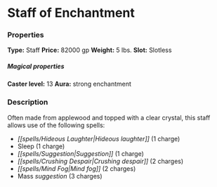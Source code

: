 ﻿---
Title: "Staff of Enchantment"
Type: "Staff"
Price: "82000 gp"
Weight: "5 lbs."
Slot: "Slotless"
Caster level: "13"
Aura: "strong enchantment"
Description: |
  "Often made from applewood and topped with a clear crystal, this staff allows use of the following spells:"
Crafting cost: "41000 gp"
Sources: "['Core Rulebook', 'Ultimate Equipment']"
---

# Staff of Enchantment

### Properties

**Type:** Staff **Price:** 82000 gp **Weight:** 5 lbs. **Slot:** Slotless

##### Magical properties

**Caster level:** 13 **Aura:** strong enchantment

### Description

Often made from applewood and topped with a clear crystal, this staff allows use of the following spells:

* _[[spells/Hideous Laughter|Hideous laughter]]_ (1 charge)
* Sleep (1 charge)
* _[[spells/Suggestion|Suggestion]]_ (1 charge)
* _[[spells/Crushing Despair|Crushing despair]]_ (2 charges)
* _[[spells/Mind Fog|Mind fog]]_ (2 charges)
* Mass _suggestion_ (3 charges)